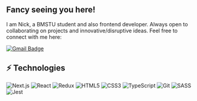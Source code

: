 ## Fancy seeing you here! 

I am Nick, a BMSTU student and also frontend developer. Always open to collaborating on projects and innovative/disruptive ideas. Feel free to connect with me here:

[![Gmail Badge](https://img.shields.io/badge/-klausanv@gmail.com-c14438?style=flat-square&logo=Gmail&logoColor=white&link=mailto:klausanv@gmail.com)](mailto:klausanv@gmail.com)

## ⚡ Technologies

![Next.js](https://img.shields.io/badge/-Next.js-black?style=flat-square&logo=next.js)
![React](https://img.shields.io/badge/-React-black?style=flat-square&logo=react)
![Redux](https://img.shields.io/badge/-Redux-8A2BE2?style=flat-square&logo=redux)
![HTML5](https://img.shields.io/badge/-HTML5-E34F26?style=flat-square&logo=html5&logoColor=white)
![CSS3](https://img.shields.io/badge/-CSS3-1572B6?style=flat-square&logo=css3)
![TypeScript](https://img.shields.io/badge/-TypeScript-black?style=flat-square&logo=typescript)
![Git](https://img.shields.io/badge/-Git-black?style=flat-square&logo=git)
![SASS](https://img.shields.io/badge/-SASS-white?style=flat-square&logo=sass)
![Jest](https://img.shields.io/badge/-Jest-black?style=flat-square&logo=jest)
